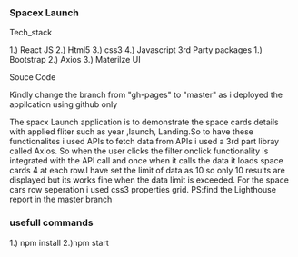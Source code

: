 ### Spacex Launch

Tech_stack

1.) React JS 2.) Html5 3.) css3 4.) Javascript 3rd Party packages 1.) Bootstrap 2.) Axios 3.) Materilze UI

Souce Code

Kindly change the branch from "gh-pages" to "master" as i deployed the appilcation using github only

The spacx Launch application is to demonstrate the space cards details with applied fliter such as year ,launch, Landing.So to have these functionalites i used APIs to fetch data from APIs i used a 3rd part libray called Axios. So when the user clicks the filter onclick functionality is integrated with the API call and once when it calls the data it loads space cards 4 at each row.I have set the limit of data as 10 so only 10 results are displayed but its works fine when the data limit is exceeded. For the space cars row seperation i used css3 properties grid. PS:find the Lighthouse report in the master branch

### usefull commands

1.) npm install 2.)npm start
